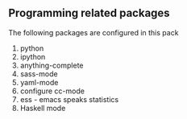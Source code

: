 ## Programming related packages

The following packages are configured in this pack
1. python
2. ipython
3. anything-complete
5. sass-mode
6. yaml-mode
7. configure cc-mode
8. ess - emacs speaks statistics
9. Haskell mode
